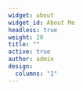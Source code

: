 ```yaml
---
widget: about
widget_id: About Me
headless: true
weight: 20
title: ""
active: true
author: admin
design:
  columns: "1"
---
```

